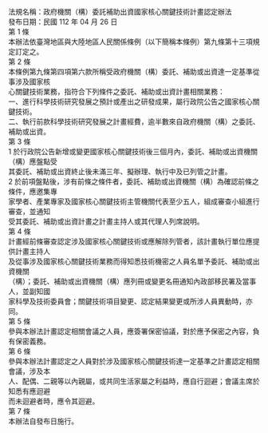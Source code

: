 法規名稱：政府機關（構）委託補助出資國家核心關鍵技術計畫認定辦法  
發布日期：民國 112 年 04 月 26 日  
第 1 條  
本辦法依臺灣地區與大陸地區人民關係條例（以下簡稱本條例）第九條第十三項規定訂定之。  
第 2 條  
本條例第九條第四項第六款所稱受政府機關（構）委託、補助或出資達一定基準從事涉及國家核  
心關鍵技術業務，指符合下列條件之委託、補助或出資計畫相關業務：  
一、進行科學技術研究發展之預計或產出之研發成果，屬行政院公告之國家核心關鍵技術。  
二、執行前款科學技術研究發展之計畫經費，逾半數來自政府機關（構）之委託、補助或出資。  
第 3 條  
1 於行政院公告新增或變更國家核心關鍵技術後三個月內，委託、補助或出資機關（構）應盤點受  
其委託、補助或出資終止後未滿三年、擬辦理、執行中及已列管之計畫。  
2 於前項盤點後，涉有前條之條件者，委託、補助或出資機關（構）為確認前條之條件，應邀集專  
家學者、產業專家及國家核心關鍵技術主管機關代表至少五人，組成審查小組進行審查，並通知  
受其委託、補助或出資計畫之計畫主持人或其代理人列席說明。  
第 4 條  
計畫經前條審查認定涉及國家核心關鍵技術或應解除列管者，該計畫執行單位應提供計畫主持人  
及從事涉及國家核心關鍵技術業務而得知悉技術機密之人員名單予委託、補助或出資機關  
（構）；委託、補助或出資機關（構）應列冊或變更名冊通知內政部移民署及當事人，並副知國  
家科學及技術委員會；關鍵技術項目變更、認定結果變更或所涉人員異動時，亦同。  
第 5 條  
參與本辦法計畫認定相關會議之人員，應簽署保密協議，對於應予保密之內容，負有保密義務。  
第 6 條  
參與本辦法計畫認定之人員對於涉及國家核心關鍵技術達一定基準之計畫認定相關會議，涉及本  
人、配偶、二親等以內親屬，或共同生活家屬之利益時，應自行迴避；會議主席於知悉有應迴避  
而未迴避者時，應令其迴避。  
第 7 條  
本辦法自發布日施行。  



